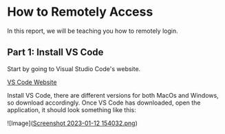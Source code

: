 # How to Remotely Access

In this report, we will be teaching you how to remotely login.

## Part 1: Install VS Code

Start by going to Visual Studio Code's website.

[VS Code Website](https://code.visualstudio.com/)

Install VS Code, there are different versions for both MacOs and Windows, so download accordingly.
Once VS Code has downloaded, open the application, it should look something like this:


![Image]([Screenshot 2023-01-12 154032.png](https://upload.wikimedia.org/wikipedia/commons/e/e9/VS_Code_%28Insiders%29.png))
